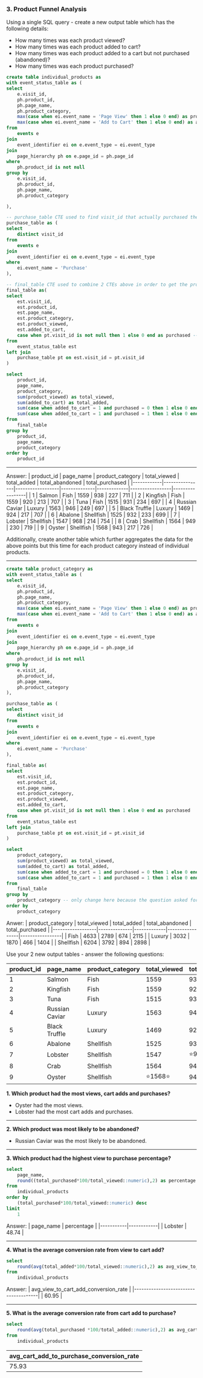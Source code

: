 ### 3. Product Funnel Analysis

Using a single SQL query - create a new output table which has the following details:
-  How many times was each product viewed?
-  How many times was each product added to cart?
-  How many times was each product added to a cart but not purchased (abandoned)?
-  How many times was each product purchased?

````sql
create table individual_products as
with event_status_table as (
select
	e.visit_id,
	ph.product_id,
	ph.page_name,
	ph.product_category,
	max(case when ei.event_name = 'Page View' then 1 else 0 end) as product_viewed, -- Getting status of product viewed or not. We can use either Max or Sum function in this situation because the combination of page_id + page_name + product_category are unique. 
	max(case when ei.event_name = 'Add to Cart' then 1 else 0 end) as added_to_cart -- Getting status of product added to cart or not
from 
	events e
join
	event_identifier ei on e.event_type = ei.event_type 
join
	page_hierarchy ph on e.page_id = ph.page_id 
where 
	ph.product_id is not null
group by
	e.visit_id,
	ph.product_id,
	ph.page_name,
	ph.product_category

),

-- purchase_table CTE used to find visit_id that actually purchased the product
purchase_table as (
select
	distinct visit_id 
from 
	events e
join 
	event_identifier ei on e.event_type = ei.event_type 
where 
	ei.event_name = 'Purchase'
),

-- final_table CTE used to combine 2 CTEs above in order to get the product purchased status 
final_table as(
select 
	est.visit_id,
	est.product_id,
	est.page_name,
	est.product_category,
	est.product_viewed,
	est.added_to_cart,
	case when pt.visit_id is not null then 1 else 0 end as purchased -- Getting status of product purchased or not
from 
	event_status_table est
left join
	purchase_table pt on est.visit_id = pt.visit_id 
)

select 
	product_id,
	page_name,
	product_category,
	sum(product_viewed) as total_viewed,
	sum(added_to_cart) as total_added,
	sum(case when added_to_cart = 1 and purchased = 0 then 1 else 0 end) as total_abandoned, -- produced must be added to cart first and then abandoned
	sum(case when added_to_cart = 1 and purchased = 1 then 1 else 0 end) as total_purchased -- 2nd option is to take total_added to cart subtract total_abandoned 
from
	final_table
group by
	product_id,
	page_name,
	product_category
order by 
	product_id
````
***

Answer:
| product_id | page_name      | product_category | total_viewed | total_added | total_abandoned | total_purchased |
|------------|----------------|------------------|--------------|-------------|-----------------|-----------------|
|          1 | Salmon         | Fish             |         1559 |         938 |             227 |             711 |
|          2 | Kingfish       | Fish             |         1559 |         920 |             213 |             707 |
|          3 | Tuna           | Fish             |         1515 |         931 |             234 |             697 |
|          4 | Russian Caviar | Luxury           |         1563 |         946 |             249 |             697 |
|          5 | Black Truffle  | Luxury           |         1469 |         924 |             217 |             707 |
|          6 | Abalone        | Shellfish        |         1525 |         932 |             233 |             699 |
|          7 | Lobster        | Shellfish        |         1547 |         968 |             214 |             754 |
|          8 | Crab           | Shellfish        |         1564 |         949 |             230 |             719 |
|          9 | Oyster         | Shellfish        |         1568 |         943 |             217 |             726 |


Additionally, create another table which further aggregates the data for the above points but this time for each product category instead of individual products.

***

````sql
create table product_category as
with event_status_table as (
select
	e.visit_id,
	ph.product_id,
	ph.page_name,
	ph.product_category,
	max(case when ei.event_name = 'Page View' then 1 else 0 end) as product_viewed,
	max(case when ei.event_name = 'Add to Cart' then 1 else 0 end) as added_to_cart
from 
	events e
join
	event_identifier ei on e.event_type = ei.event_type 
join
	page_hierarchy ph on e.page_id = ph.page_id 
where 
	ph.product_id is not null
group by
	e.visit_id,
	ph.product_id,
	ph.page_name,
	ph.product_category
),

purchase_table as (
select
	distinct visit_id
from 
	events e
join 
	event_identifier ei on e.event_type = ei.event_type 
where 
	ei.event_name = 'Purchase'
),

final_table as(
select 
	est.visit_id,
	est.product_id,
	est.page_name,
	est.product_category,
	est.product_viewed,
	est.added_to_cart,
	case when pt.visit_id is not null then 1 else 0 end as purchased
from 
	event_status_table est
left join
	purchase_table pt on est.visit_id = pt.visit_id 
)

select 
	product_category,
	sum(product_viewed) as total_viewed,
	sum(added_to_cart) as total_added,
	sum(case when added_to_cart = 1 and purchased = 0 then 1 else 0 end) as total_abandoned,
	sum(case when added_to_cart = 1 and purchased = 1 then 1 else 0 end) as total_purchased
from
	final_table
group by
	product_category -- only change here because the question asked for category instead of each product 
order by 
	product_category
````
Anwer:
| product_category | total_viewed | total_added | total_abandoned | total_purchased |
|------------------|--------------|-------------|-----------------|-----------------|
| Fish             |         4633 |        2789 |             674 |            2115 |
| Luxury           |         3032 |        1870 |             466 |            1404 |
| Shellfish        |         6204 |        3792 |             894 |            2898 |

Use your 2 new output tables - answer the following questions:

| product_id | page_name      | product_category | total_viewed | total_added | total_abandoned | total_purchased |
|------------|----------------|------------------|--------------|-------------|-----------------|-----------------|
|          1 | Salmon         | Fish             |         1559 |         938 |             227 |             711 |
|          2 | Kingfish       | Fish             |         1559 |         920 |             213 |             707 |
|          3 | Tuna           | Fish             |         1515 |         931 |             234 |             697 |
|          4 | Russian Caviar | Luxury           |         1563 |         946 |             ⭐249⭐|             697 |
|          5 | Black Truffle  | Luxury           |         1469 |         924 |             217 |             707 |
|          6 | Abalone        | Shellfish        |         1525 |         932 |             233 |             699 |
|          7 | Lobster        | Shellfish        |         1547 |         ⭐968⭐ |             214 |             ⭐754⭐ |
|          8 | Crab           | Shellfish        |     1564|         949 |             230 |             719 |
|          9 | Oyster         | Shellfish        |        ⭐1568⭐ |         943 |             217 |             726 |

**1. Which product had the most views, cart adds and purchases?**
- Oyster had the most views.
- Lobster had the most cart adds and purchases.
***

**2. Which product was most likely to be abandoned?**
- Russian Caviar was the most likely to be abandoned.
  
***

**3. Which product had the highest view to purchase percentage?**

````sql
select
	page_name,
	round((total_purchased*100/total_viewed::numeric),2) as percentage 
from 
	individual_products 
order by
	(total_purchased*100/total_viewed::numeric) desc
limit
	1
````
Answer:
| page_name | percentage |
|-----------|------------|
| Lobster   |     48.74  |

***

**4. What is the average conversion rate from view to cart add?**

````sql
select
	round(avg(total_added*100/total_viewed::numeric),2) as avg_view_to_cart_add_conversion_rate
from
	individual_products 
````
Answer:
| avg_view_to_cart_add_conversion_rate |
|--------------------------------------|
|                                  60.95 |

***

**5. What is the average conversion rate from cart add to purchase?**

````sql
select
	round(avg(total_purchased *100/total_added::numeric),2) as avg_cart_add_to_purchase_conversion_rate
from
	individual_products
````
| avg_cart_add_to_purchase_conversion_rate |
|------------------------------------------|
|                                     75.93 |

